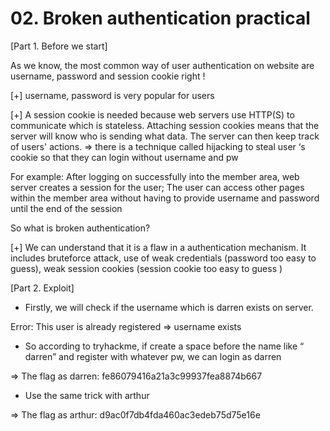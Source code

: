 # 02. Broken authentication practical

[Part 1. Before we start]

As we know, the most common way of user authentication on website are username, password and session cookie right ! 

[+] username, password is very popular for users 

[+]  A session cookie is needed because web servers use HTTP(S) to communicate which is stateless. Attaching session cookies means that the server will know who is sending what data. The server can then keep track of users' actions. ⇒ there is a technique called hijacking to steal user ‘s cookie so that they can login without username and pw

For example:  After logging on successfully into the member area, web server creates a session for the user; The user can access other pages within the member area without having to provide username and password until the end of the session

So what is broken authentication?

[+] We can understand that it is a flaw in a authentication mechanism. It includes bruteforce attack,  use of weak credentials (password too easy to guess), weak session cookies (session cookie too easy to guess )

[Part 2. Exploit]

- Firstly, we will check if the username which is darren exists on server.

Error: This user is already registered ⇒ username exists 

- So according to tryhackme, if create a space before the name like “ darren” and register with whatever pw, we can login as darren

⇒ The flag as darren:  fe86079416a21a3c99937fea8874b667

- Use the same trick with arthur

⇒ The flag as arthur: d9ac0f7db4fda460ac3edeb75d75e16e
